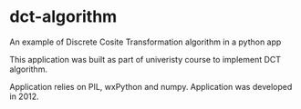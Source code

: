 # dct-algorithm
An example of Discrete Cosite Transformation algorithm in a python app

This application was built as part of univeristy course to implement DCT algorithm.

Application relies on PIL, wxPython and numpy.
Application was developed in 2012.